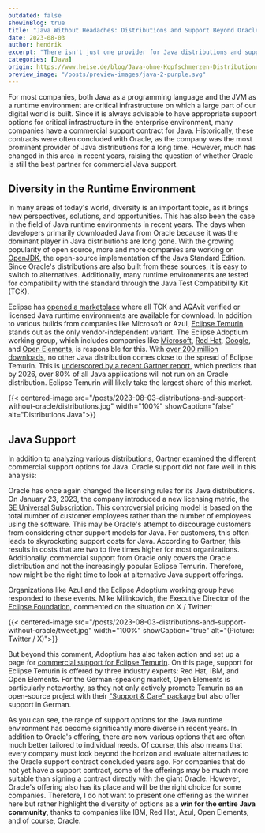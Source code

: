 ```yaml
---
outdated: false
showInBlog: true
title: "Java Without Headaches: Distributions and Support Beyond Oracle"
date: 2023-08-03
author: hendrik
excerpt: "There isn't just one provider for Java distributions and support. Gartner has analyzed the options in a report, and Oracle doesn't fare well. If you are searching for a good alternative to a costly Oracle contract, this post gives insights into alternative OpenJDK builds and Java distributions."
categories: [Java]
origin: https://www.heise.de/blog/Java-ohne-Kopfschmerzen-Distributionen-und-Support-jenseits-von-Oracle-9232113.html
preview_image: "/posts/preview-images/java-2-purple.svg"
---
```


For most companies, both Java as a programming language and the JVM as a runtime environment are critical infrastructure on which a large part of our digital world is built.
Since it is always advisable to have appropriate support options for critical infrastructure in the enterprise environment, many companies have a commercial support contract for Java.
Historically, these contracts were often concluded with Oracle, as the company was the most prominent provider of Java distributions for a long time.
However, much has changed in this area in recent years, raising the question of whether Oracle is still the best partner for commercial Java support.

## Diversity in the Runtime Environment

In many areas of today's world, diversity is an important topic, as it brings new perspectives, solutions, and opportunities.
This has also been the case in the field of Java runtime environments in recent years.
The days when developers primarily downloaded Java from Oracle because it was the dominant player in Java distributions are long gone.
With the growing popularity of open source, more and more companies are working on [OpenJDK](https://openjdk.org/), the open-source implementation of the Java Standard Edition.
Since Oracle's distributions are also built from these sources, it is easy to switch to alternatives.
Additionally, many runtime environments are tested for compatibility with the standard through the Java Test Compatibility Kit (TCK).

Eclipse has [opened a marketplace](https://adoptium.net/de/marketplace/) where all TCK and AQAvit verified or licensed Java runtime environments are available for download.
In addition to various builds from companies like Microsoft or Azul, [Eclipse Temurin](https://adoptium.net/de/) stands out as the only vendor-independent variant.
The Eclipse Adoptium working group, which includes companies like [Microsoft](https://www.microsoft.com/openjdk), [Red Hat](https://www.redhat.com/en), [Google](https://cloud.google.com/java?hl=de), and [Open Elements](https://open-elements.com/), is responsible for this.
With [over 200 million downloads](https://dash.adoptium.net/), no other Java distribution comes close to the spread of Eclipse Temurin.
This is [underscored by a recent Gartner report](https://www.gartner.com/en/documents/4540799), which predicts that by 2026, over 80% of all Java applications will not run on an Oracle distribution.
Eclipse Temurin will likely take the largest share of this market.

{{< centered-image src="/posts/2023-08-03-distributions-and-support-without-oracle/distributions.jpg" width="100%" showCaption="false" alt="Distributions Java">}}

## Java Support

In addition to analyzing various distributions, Gartner examined the different commercial support options for Java.
Oracle support did not fare well in this analysis:

Oracle has once again changed the licensing rules for its Java distributions.
On January 23, 2023, the company introduced a new licensing metric, the [SE Universal Subscription](https://www.oracle.com/us/corporate/pricing/price-lists/java-se-subscription-pricelist-5028356.pdf).
This controversial pricing model is based on the total number of customer employees rather than the number of employees using the software.
This may be Oracle's attempt to discourage customers from considering other support models for Java.
For customers, this often leads to skyrocketing support costs for Java.
According to Gartner, this results in costs that are two to five times higher for most organizations.
Additionally, commercial support from Oracle only covers the Oracle distribution and not the increasingly popular Eclipse Temurin.
Therefore, now might be the right time to look at alternative Java support offerings.

Organizations like Azul and the Eclipse Adoptium working group have responded to these events.
Mike Milinkovich, the Executive Director of the [Eclipse Foundation](https://www.eclipse.org/), commented on the situation on X / Twitter:

{{< centered-image src="/posts/2023-08-03-distributions-and-support-without-oracle/tweet.jpg" width="100%" showCaption="true" alt="(Picture: Twitter / X)">}}

But beyond this comment, Adoptium has also taken action and set up a page for [commercial support for Eclipse Temurin](https://adoptium.net/temurin/commercial-support/).
On this page, support for Eclipse Temurin is offered by three industry experts: Red Hat, IBM, and Open Elements.
For the German-speaking market, Open Elements is particularly noteworthy, as they not only actively promote Temurin as an open-source project with their ["Support & Care" package](https://open-elements.com/temurin-support/) but also offer support in German.

As you can see, the range of support options for the Java runtime environment has become significantly more diverse in recent years.
In addition to Oracle's offering, there are now various options that are often much better tailored to individual needs.
Of course, this also means that every company must look beyond the horizon and evaluate alternatives to the Oracle support contract concluded years ago.
For companies that do not yet have a support contract, some of the offerings may be much more suitable than signing a contract directly with the giant Oracle.
However, Oracle's offering also has its place and will be the right choice for some companies.
Therefore, I do not want to present one offering as the winner here but rather highlight the diversity of options as a **win for the entire Java community**, thanks to companies like IBM, Red Hat, Azul, Open Elements, and of course, Oracle.